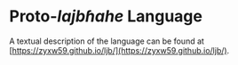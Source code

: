 # Proto-_lajbɦahe_ Language

A textual description of the language can be found at
[https://zyxw59.github.io/ljb/](https://zyxw59.github.io/ljb/).
